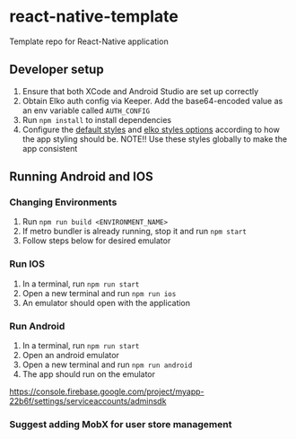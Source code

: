 # react-native-template
Template repo for React-Native application

## Developer setup

1. Ensure that both XCode and Android Studio are set up correctly
2. Obtain Elko auth config via Keeper. Add the base64-encoded value as an env variable called `AUTH_CONFIG`
3. Run `npm install` to install dependencies
4. Configure the [default styles](./src/config/constants.ts) and [elko styles options](./src/config/elko.style.options.ts) according to how the app styling should be. NOTE!! Use these styles globally to make the app consistent 
## Running Android and IOS

### Changing Environments

1. Run `npm run build <ENVIRONMENT_NAME>`
2. If metro bundler is already running, stop it and run `npm start`
3. Follow steps below for desired emulator

### Run IOS

1. In a terminal, run `npm run start`
2. Open a new terminal and run `npm run ios`
3. An emulator should open with the application

### Run Android

1. In a terminal, run `npm run start`
2. Open an android emulator
3. Open a new terminal and run `npm run android`
4. The app should run on the emulator


https://console.firebase.google.com/project/myapp-22b6f/settings/serviceaccounts/adminsdk

### Suggest adding MobX for user store management
